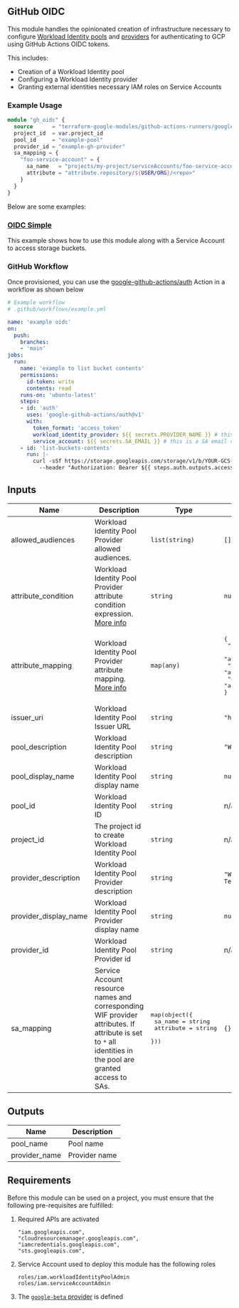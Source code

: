 ## GitHub OIDC

This module handles the opinionated creation of infrastructure necessary to configure [Workload Identity pools](https://cloud.google.com/iam/docs/workload-identity-federation#pools) and [providers](https://cloud.google.com/iam/docs/workload-identity-federation#providers) for authenticating to GCP using GitHub Actions OIDC tokens.

This includes:

- Creation of a Workload Identity pool
- Configuring a Workload Identity provider
- Granting external identities necessary IAM roles on Service Accounts

### Example Usage

```terraform
module "gh_oidc" {
  source      = "terraform-google-modules/github-actions-runners/google//modules/gh-oidc"
  project_id  = var.project_id
  pool_id     = "example-pool"
  provider_id = "example-gh-provider"
  sa_mapping = {
    "foo-service-account" = {
      sa_name   = "projects/my-project/serviceAccounts/foo-service-account@my-project.iam.gserviceaccount.com"
      attribute = "attribute.repository/${USER/ORG}/<repo>"
    }
  }
}
```

Below are some examples:

### [OIDC Simple](../../examples/oidc-simple/README.md)

This example shows how to use this module along with a Service Account to access storage buckets.

### GitHub Workflow

Once provisioned, you can use the [google-github-actions/auth](https://github.com/google-github-actions/auth) Action in a workflow as shown below

```yaml
# Example workflow
# .github/workflows/example.yml

name: 'example oidc'
on:
  push:
    branches:
    - 'main'
jobs:
  run:
    name: 'example to list bucket contents'
    permissions:
      id-token: write
      contents: read
    runs-on: 'ubuntu-latest'
    steps:
    - id: 'auth'
      uses: 'google-github-actions/auth@v1'
      with:
        token_format: 'access_token'
        workload_identity_provider: ${{ secrets.PROVIDER_NAME }} # this is the output provider_name from the TF module
        service_account: ${{ secrets.SA_EMAIL }} # this is a SA email configured using the TF module with access to YOUR-GCS-BUCKET
    - id: 'list-buckets-contents'
      run: |-
        curl -sSf https://storage.googleapis.com/storage/v1/b/YOUR-GCS-BUCKET/o \
          --header "Authorization: Bearer ${{ steps.auth.outputs.access_token }}"
```

<!-- BEGINNING OF PRE-COMMIT-TERRAFORM DOCS HOOK -->
## Inputs

| Name | Description | Type | Default | Required |
|------|-------------|------|---------|:--------:|
| allowed\_audiences | Workload Identity Pool Provider allowed audiences. | `list(string)` | `[]` | no |
| attribute\_condition | Workload Identity Pool Provider attribute condition expression. [More info](https://registry.terraform.io/providers/hashicorp/google/latest/docs/resources/iam_workload_identity_pool_provider#attribute_condition) | `string` | `null` | no |
| attribute\_mapping | Workload Identity Pool Provider attribute mapping. [More info](https://registry.terraform.io/providers/hashicorp/google/latest/docs/resources/iam_workload_identity_pool_provider#attribute_mapping) | `map(any)` | <pre>{<br>  "attribute.actor": "assertion.actor",<br>  "attribute.aud": "assertion.aud",<br>  "attribute.repository": "assertion.repository",<br>  "google.subject": "assertion.sub"<br>}</pre> | no |
| issuer\_uri | Workload Identity Pool Issuer URL | `string` | `"https://token.actions.githubusercontent.com"` | no |
| pool\_description | Workload Identity Pool description | `string` | `"Workload Identity Pool managed by Terraform"` | no |
| pool\_display\_name | Workload Identity Pool display name | `string` | `null` | no |
| pool\_id | Workload Identity Pool ID | `string` | n/a | yes |
| project\_id | The project id to create Workload Identity Pool | `string` | n/a | yes |
| provider\_description | Workload Identity Pool Provider description | `string` | `"Workload Identity Pool Provider managed by Terraform"` | no |
| provider\_display\_name | Workload Identity Pool Provider display name | `string` | `null` | no |
| provider\_id | Workload Identity Pool Provider id | `string` | n/a | yes |
| sa\_mapping | Service Account resource names and corresponding WIF provider attributes. If attribute is set to `*` all identities in the pool are granted access to SAs. | <pre>map(object({<br>    sa_name   = string<br>    attribute = string<br>  }))</pre> | `{}` | no |

## Outputs

| Name | Description |
|------|-------------|
| pool\_name | Pool name |
| provider\_name | Provider name |

 <!-- END OF PRE-COMMIT-TERRAFORM DOCS HOOK -->

## Requirements

Before this module can be used on a project, you must ensure that the following pre-requisites are fulfilled:

1. Required APIs are activated

    ```
    "iam.googleapis.com",
    "cloudresourcemanager.googleapis.com",
    "iamcredentials.googleapis.com",
    "sts.googleapis.com",
    ```

1. Service Account used to deploy this module has the following roles

    ```
    roles/iam.workloadIdentityPoolAdmin
    roles/iam.serviceAccountAdmin
    ```

1. The [`google-beta` provider](https://registry.terraform.io/providers/hashicorp/google/latest/docs/guides/provider_versions#google-beta) is defined    
